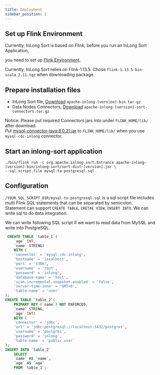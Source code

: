 ```yaml
---
title: Deployment
sidebar_position: 2
---
```


## Set up Flink Environment
Currently, InLong Sort is based on Flink, before you run an InLong Sort Application,

you need to set up [Flink Environment](https://nightlies.apache.org/flink/flink-docs-release-1.13/docs/deployment/overview/).

Currently, InLong Sort relies on Flink-1.13.5. Chose `flink-1.13.5-bin-scala_2.11.tgz` when downloading package.

## Prepare installation files
- InLong Sort file, [Download](https://inlong.apache.org/download/) `apache-inlong-[version]-bin.tar.gz`
- Data Nodes Connectors, [Download](https://inlong.apache.org/download/) `apache-inlong-[version]-sort-connectors.tar.gz`

Notice: Please put required Connectors jars into under `FLINK_HOME/lib/` after download.  
Put [mysql-connector-java:8.0.21.jar](https://repo1.maven.org/maven2/mysql/mysql-connector-java/8.0.21/mysql-connector-java-8.0.21.jar) to `FLINK_HOME/lib/` when you use `mysql-cdc-inlong` connector. 

## Start an inlong-sort application
```shell
./bin/flink run -c org.apache.inlong.sort.Entrance apache-inlong-[version]-bin/inlong-sort/sort-dist-[version].jar \
--sql.script.file mysql-to-postgresql.sql
```

## Configuration
`/YOUR_SQL_SCRIPT_DIR/mysql-to-postgresql.sql` is a sql script file includes multi Flink SQL statements that can be separated by semicolon.  
Statement can support `CREATE TABLE`, `CRETAE VIEW`, `INSERT INTO`. We can write sql to do data integration.  

We can write following SQL script if we want to read data from MySQL and write into PostgreSQL.
```sql
 CREATE TABLE `table_1`(
    `age` INT,
    `name` STRING)
    WITH (
    'connector' = 'mysql-cdc-inlong',
    'hostname' = 'localhost',
    'port' = '3306',
    'username' = 'root',
    'password' = 'inlong',
    'database-name' = 'test',
    'scan.incremental.snapshot.enabled' = 'false',
    'server-time-zone' = 'GMT+8',
    'table-name' = 'user'
);
CREATE TABLE `table_2`(
    PRIMARY KEY (`name`) NOT ENFORCED,
    `name` STRING,
    `age` INT)
    WITH (
    'connector' = 'jdbc',
    'url' = 'jdbc:postgresql://localhost:5432/postgres',
    'username' = 'postgres',
    'password' = 'inlong',
    'table-name' = 'public.user'
);
INSERT INTO `table_2` 
    SELECT 
    `name` AS `name`,
    `age` AS `age`
    FROM `table_1`;
```